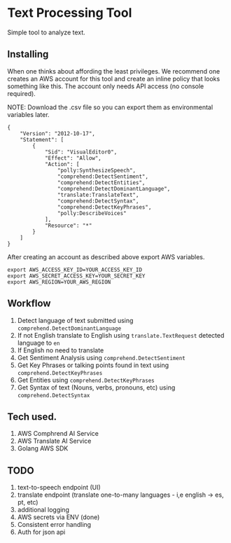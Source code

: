 # Text Processing Tool

Simple tool to analyze text.

## Installing


When one thinks about affording the least privileges. We recommend one creates an AWS account for this tool and create an inline policy that looks something like this. The account only needs API access (no console required).

NOTE: Download the .csv file so you can export them as environmental variables later.

```
{
    "Version": "2012-10-17",
    "Statement": [
        {
            "Sid": "VisualEditor0",
            "Effect": "Allow",
            "Action": [
                "polly:SynthesizeSpeech",
                "comprehend:DetectSentiment",
                "comprehend:DetectEntities",
                "comprehend:DetectDominantLanguage",
                "translate:TranslateText",
                "comprehend:DetectSyntax",
                "comprehend:DetectKeyPhrases",
                "polly:DescribeVoices"
            ],
            "Resource": "*"
        }
    ]
}
```

After creating an account as described above export AWS variables.

```
export AWS_ACCESS_KEY_ID=YOUR_ACCESS_KEY_ID
export AWS_SECRET_ACCESS_KEY=YOUR_SECRET_KEY
export AWS_REGION=YOUR_AWS_REGION
```


## Workflow

1. Detect language of text submitted using `comprehend.DetectDominantLanguage`
2. If not English translate to English using `translate.TextRequest` detected language to `en`
3. If English no need to translate
4. Get Sentiment Analysis using `comprehend.DetectSentiment` 
5. Get Key Phrases or talking points found in text using `comprehend.DetectKeyPhrases`
6. Get Entities using `comprehend.DetectKeyPhrases`
7. Get Syntax of text (Nouns, verbs, pronouns, etc) using `comprehend.DetectSyntax`

## Tech used.

1. AWS Comphrend AI Service
2. AWS Translate AI Service
3. Golang AWS SDK

## TODO

1. text-to-speech endpoint (UI)
2. translate endpoint (translate one-to-many languages - i,e english -> es, pt, etc)
3. additional logging
4. AWS secrets via ENV (done)
5. Consistent error handling
6. Auth for json api


